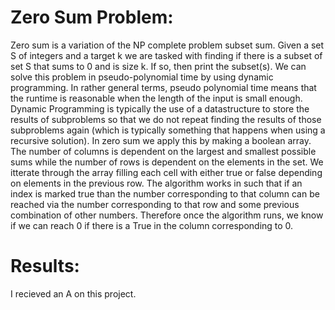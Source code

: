 # Zero Sum Problem: 
Zero sum is a variation of the NP complete problem subset sum. Given a set S of integers and a target k we are tasked with finding if there is a subset of set S that sums to 0 and is size k. If so, then print the subset(s). We can solve this problem in pseudo-polynomial time by using dynamic programming. In rather general terms, pseudo polynomial time means that the runtime is reasonable when the length of the input is small enough. Dynamic Programming is typically the use of a datastructure to store the results of subproblems so that we do not repeat finding the results of those subproblems again (which is typically something that happens when using a recursive solution). In zero sum we apply this by making a boolean array. The number of columns is dependent on the largest and smallest possible sums while the number of rows is dependent on the elements in the set. We itterate through the array filling each cell with either true or false depending on elements in the previous row. The algorithm works in such that if an index is marked true than the number corresponding to that column can be reached via the number corresponding to that row and some previous combination of other numbers. Therefore once the algorithm runs, we know if we can reach 0 if there is a True in the column corresponding to 0.

# Results:
I recieved an A on this project.